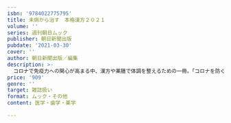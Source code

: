 ```yaml
---
isbn: '9784022775795'
title: 未病から治す　本格漢方２０２１
volume: ''
series: 週刊朝日ムック
publisher: 朝日新聞出版
pubdate: '2021-03-30'
cover: ''
author: 朝日新聞出版／編集
description: >-
  コロナで免疫力への関心が高まる中、漢方や薬膳で体調を整えるための一冊。「コロナを防ぐ漢方」を特集し、体質チェックシートや名医の最新処方を紹介。薬膳食材や生薬の事典、漢方治療医リスト2343を掲載。薬膳食材カレンダー付き。
price: '909'
genre: ''
target: 雑誌扱い
format: ムック・その他
content: 医学・歯学・薬学

---
```

